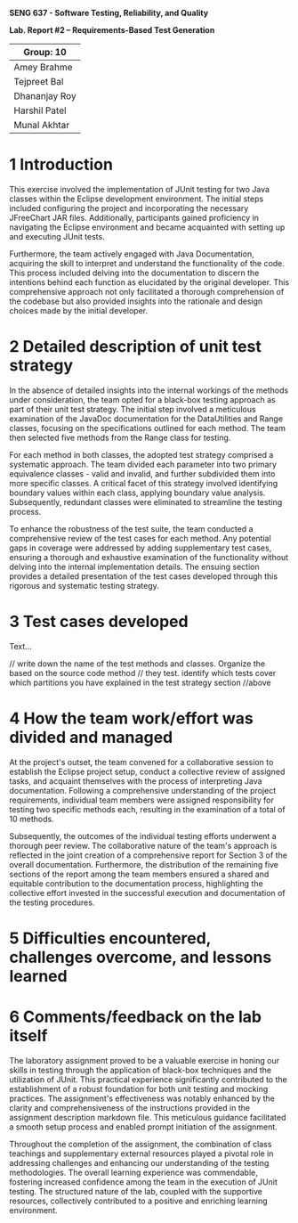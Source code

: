 **SENG 637 - Software Testing, Reliability, and Quality**

**Lab. Report \#2 – Requirements-Based Test Generation**

| Group: 10       | 
|-----------------|
| Amey Brahme     |   
| Tejpreet Bal    |   
| Dhananjay Roy   |   
| Harshil Patel   |   
| Munal Akhtar    |   

# 1 Introduction
This exercise involved the implementation of JUnit testing for two Java classes within the Eclipse development environment. The initial steps included configuring the project and incorporating the necessary JFreeChart JAR files. Additionally, participants gained proficiency in navigating the Eclipse environment and became acquainted with setting up and executing JUnit tests.

Furthermore, the team actively engaged with Java Documentation, acquiring the skill to interpret and understand the functionality of the code. This process included delving into the documentation to discern the intentions behind each function as elucidated by the original developer. This comprehensive approach not only facilitated a thorough comprehension of the codebase but also provided insights into the rationale and design choices made by the initial developer.


# 2 Detailed description of unit test strategy

In the absence of detailed insights into the internal workings of the methods under consideration, the team opted for a black-box testing approach as part of their unit test strategy. The initial step involved a meticulous examination of the JavaDoc documentation for the DataUtilities and Range classes, focusing on the specifications outlined for each method. The team then selected five methods from the Range class for testing.

For each method in both classes, the adopted test strategy comprised a systematic approach. The team divided each parameter into two primary equivalence classes - valid and invalid, and further subdivided them into more specific classes. A critical facet of this strategy involved identifying boundary values within each class, applying boundary value analysis. Subsequently, redundant classes were eliminated to streamline the testing process.

To enhance the robustness of the test suite, the team conducted a comprehensive review of the test cases for each method. Any potential gaps in coverage were addressed by adding supplementary test cases, ensuring a thorough and exhaustive examination of the functionality without delving into the internal implementation details. The ensuing section provides a detailed presentation of the test cases developed through this rigorous and systematic testing strategy.

# 3 Test cases developed

Text…

// write down the name of the test methods and classes. Organize the based on
the source code method // they test. identify which tests cover which partitions
you have explained in the test strategy section //above

# 4 How the team work/effort was divided and managed

At the project's outset, the team convened for a collaborative session to establish the Eclipse project setup, conduct a collective review of assigned tasks, and acquaint themselves with the process of interpreting Java documentation. Following a comprehensive understanding of the project requirements, individual team members were assigned responsibility for testing two specific methods each, resulting in the examination of a total of 10 methods.

Subsequently, the outcomes of the individual testing efforts underwent a thorough peer review. The collaborative nature of the team's approach is reflected in the joint creation of a comprehensive report for Section 3 of the overall documentation. Furthermore, the distribution of the remaining five sections of the report among the team members ensured a shared and equitable contribution to the documentation process, highlighting the collective effort invested in the successful execution and documentation of the testing procedures.

# 5 Difficulties encountered, challenges overcome, and lessons learned



# 6 Comments/feedback on the lab itself

The laboratory assignment proved to be a valuable exercise in honing our skills in testing through the application of black-box techniques and the utilization of JUnit. This practical experience significantly contributed to the establishment of a robust foundation for both unit testing and mocking practices. The assignment's effectiveness was notably enhanced by the clarity and comprehensiveness of the instructions provided in the assignment description markdown file. This meticulous guidance facilitated a smooth setup process and enabled prompt initiation of the assignment.

Throughout the completion of the assignment, the combination of class teachings and supplementary external resources played a pivotal role in addressing challenges and enhancing our understanding of the testing methodologies. The overall learning experience was commendable, fostering increased confidence among the team in the execution of JUnit testing. The structured nature of the lab, coupled with the supportive resources, collectively contributed to a positive and enriching learning environment.
